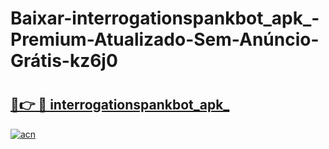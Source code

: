# Baixar-interrogationspankbot_apk_-Premium-Atualizado-Sem-Anúncio-Grátis-kz6j0

# <h2><a href="https://e0f4f6.esa.edu.pl?src=interrogationspankbot_apk_&ref=kz6j0">🔗👉 🔴 interrogationspankbot_apk_</a></h2>

[![acn](https://github.com/user-attachments/assets/0f9c940e-d8b0-45ae-aac7-cd30a18b3e1c)](https://e0f4f6.esa.edu.pl?src=interrogationspankbot_apk_&ref=kz6j0)

